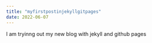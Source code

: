 ```yaml
---
title: "myfirstpostinjekyllgitpages"
date: 2022-06-07
---
```


I am tryinng out my new blog with jekyll and github pages

